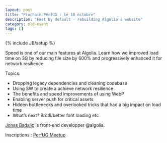 ```yaml
---
layout: post
title: "Prochain PerfUG : le 18 octobre"
description: "Fast by default - rebuilding Algolia's website"
category: old-event
tags: []
---
```

{% include JB/setup %}

Speed is one of our main features at Algolia. Learn how we improved load time on 3G by reducing file size by 600% and progressively enhanced it for network resilience.
<!-- more -->

Topics:

- Dropping legacy dependencies and cleaning codebase
- Using SW to create a achieve network resilience
- The benefits and speed improvements of using WebP
- Enabling server push for critical assets
- Hidden bottlenecks and overlooked tricks that had a big impact on load time
- What’s next? Brotli/better font loading etc

[Jonas Badalic](https://twitter.com/jonasbadalic) is front-end developper @algolia.

Inscriptions : [PerfUG Meetup](https://www.meetup.com/fr-FR/PerfUG/events/244055412/)
